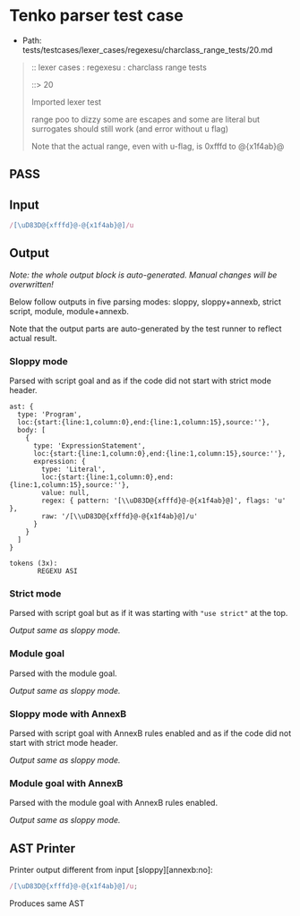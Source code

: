 # Tenko parser test case

- Path: tests/testcases/lexer_cases/regexesu/charclass_range_tests/20.md

> :: lexer cases : regexesu : charclass range tests
>
> ::> 20
>
> Imported lexer test
>
> range poo to dizzy some are escapes and some are literal but surrogates should still work (and error without u flag)
>
> Note that the actual range, even with u-flag, is 0xfffd to @{x1f4ab}@

## PASS

## Input

`````js
/[\uD83D@{xfffd}@-@{x1f4ab}@]/u
`````

## Output

_Note: the whole output block is auto-generated. Manual changes will be overwritten!_

Below follow outputs in five parsing modes: sloppy, sloppy+annexb, strict script, module, module+annexb.

Note that the output parts are auto-generated by the test runner to reflect actual result.

### Sloppy mode

Parsed with script goal and as if the code did not start with strict mode header.

`````
ast: {
  type: 'Program',
  loc:{start:{line:1,column:0},end:{line:1,column:15},source:''},
  body: [
    {
      type: 'ExpressionStatement',
      loc:{start:{line:1,column:0},end:{line:1,column:15},source:''},
      expression: {
        type: 'Literal',
        loc:{start:{line:1,column:0},end:{line:1,column:15},source:''},
        value: null,
        regex: { pattern: '[\\uD83D@{xfffd}@-@{x1f4ab}@]', flags: 'u' },
        raw: '/[\\uD83D@{xfffd}@-@{x1f4ab}@]/u'
      }
    }
  ]
}

tokens (3x):
       REGEXU ASI
`````

### Strict mode

Parsed with script goal but as if it was starting with `"use strict"` at the top.

_Output same as sloppy mode._

### Module goal

Parsed with the module goal.

_Output same as sloppy mode._

### Sloppy mode with AnnexB

Parsed with script goal with AnnexB rules enabled and as if the code did not start with strict mode header.

_Output same as sloppy mode._

### Module goal with AnnexB

Parsed with the module goal with AnnexB rules enabled.

_Output same as sloppy mode._

## AST Printer

Printer output different from input [sloppy][annexb:no]:

````js
/[\uD83D@{xfffd}@-@{x1f4ab}@]/u;
````

Produces same AST
